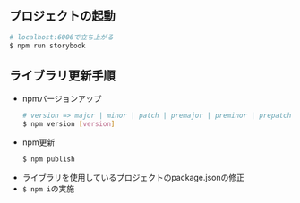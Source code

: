 ## プロジェクトの起動
```bash
# localhost:6006で立ち上がる
$ npm run storybook

```


## ライブラリ更新手順
- npmバージョンアップ
    ```bash
    # version => major | minor | patch | premajor | preminor | prepatch | prerelease | from-git or version番号(x.x.x)
    $ npm version [version]
    ```
- npm更新
  ```bash
  $ npm publish
    ```
- ライブラリを使用しているプロジェクトのpackage.jsonの修正
- ```$ npm i```の実施

